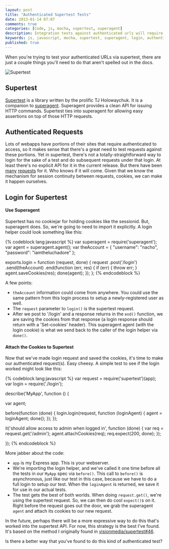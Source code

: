 ```yaml
---
layout: post
title: "Authenticated Supertest Tests"
date: 2013-01-14 07:07
comments: true
categories: [Code, js, mocha, supertest, superagent]
description: Integration tests against authenticated urls will require a login first.  Here's a way to maintain your session in your supertest tests.
keywords: js, javascript, mocha, supertest, superagent, login, authentication, session, session cookie
published: true
---
```


When you're trying to test your authenticated URLs via supertest, there are just a couple things you'll need to do that aren't spelled out in the docs.  

![Supertest](http://i.imgur.com/PFUGV.jpg)

<!--more-->

## Supertest

[Supertest](https://github.com/visionmedia/supertest) is a library written by the prolific TJ Holowaychuk.  It is a companion to [superagent](https://github.com/visionmedia/superagent).  Superagent provides a clean API for issuing HTTP commands.  Supertest ties into superagent for allowing easy assertions on top of those HTTP requests.

## Authenticated Requests

Lots of webapps have portions of their sites that require authenticated to access, so it makes sense that there's a great need to test requests against these portions.  Yet in supertest, there's not a totally-straightforward way to login for the sake of a test and do subsequent requests under that login.  At least there's no explicit API for it in the current release.  But there have been [many](https://github.com/visionmedia/supertest/issues/26) [requests](https://github.com/visionmedia/supertest/issues/46) for it.  Who knows if it will come.  Given that we know the mechanism for session continuity between requests, cookies, we can make it happen ourselves.

## Login for Supertest

#### Use Superagent

Supertest has no cookiejar for holding cookies like the sessionid.  But, superagent does.  So, we're going to need to import it explicitly.  A login helper could look something like this:

{% codeblock lang:javascript %}
var superagent = require('superagent');
var agent = superagent.agent();
var theAccount = {
  "username": "nacho",
  "password": "iamtheluchadore"
};

exports.login = function (request, done) {
  request
    .post('/login')
    .send(theAccount)
    .end(function (err, res) {
      if (err) {
        throw err;
      }
      agent.saveCookies(res);
      done(agent);
    });
};
{% endcodeblock %}

A few points:

- `theAccount` information could come from anywhere.  You could use the same pattern from this login process to setup a newly-registered user as well.
- The `request` parameter to `login()` is the supertest request.  
- After we post to '/login' and a response returns in the `end()` function, we are saving the cookies from that response (a login response should return with a 'Set-cookies' header).  This superagent agent (with the login cookie) is what we send back to the caller of the login helper via `done()`.

#### Attach the Cookies to Supertest

Now that we've made login request and saved the cookies, it's time to make our authenticated request(s).  Easy cheesy.  A simple test to see if the login worked might look like this:

{% codeblock lang:javascript %}
var request = require('supertest')(app);
var login = require('./login');

describe('MyApp', function () {

  var agent;

  before(function (done) {
    login.login(request, function (loginAgent) {
      agent = loginAgent;
      done();
    });
  });

  it('should allow access to admin when logged in', function (done) {
    var req = request.get('/admin');
    agent.attachCookies(req);
    req.expect(200, done);
  });

});
{% endcodeblock %}

More jabber about the code:

- `app` is my Express app.  This is your webserver.  
- We're importing the login helper, and we've called it one time before all the tests in our `MyApp` spec via `before()`.  This call to `before()` is asynchronous, just like our test in this case, because we have to do a full login to setup our test.  When the `loginAgent` is returned, we save it for use in our actual tests.
- The test gets the best of both worlds.  When doing `request.get()`, we're using the supertest request.  So, we can then do cool `expect()`s on it.  Right before the request goes out the door, we grab the superagent `agent` and attach its cookies to our new request.

In the future, perhaps there will be a more expressive way to do this that's worked into the supertest API.  For now, this strategy is the best I've found.  It's based on the method I originally found in [visionmedia/supertest#46](https://github.com/visionmedia/supertest/issues/46#issuecomment-11679706).

Is there a better way that you've found to do this kind of authenticated test?



